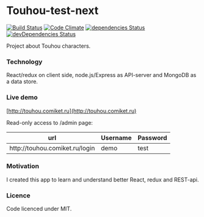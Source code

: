 # Touhou-test-next

[![Build Status](https://travis-ci.org/2fort/touhou-test-next.svg?branch=master)](https://travis-ci.org/2fort/touhou-test-next) [![Code Climate](https://codeclimate.com/github/2fort/touhou-test-next/badges/gpa.svg)](https://codeclimate.com/github/2fort/touhou-test-next) [![dependencies Status](https://david-dm.org/2fort/touhou-test-next/status.svg?path=client)](https://david-dm.org/2fort/touhou-test-next?path=client) [![devDependencies Status](https://david-dm.org/2fort/touhou-test-next/dev-status.svg?path=client)](https://david-dm.org/2fort/touhou-test-next?path=client&type=dev)

Project about Touhou characters.

### Technology
React/redux on client side, node.js/Express as API-server and MongoDB as a data store.

### Live demo
[http://touhou.comiket.ru](http://touhou.comiket.ru)

Read-only access to /admin page:
<table>
  <thead>
    <tr>
      <th>url</th>
      <th>Username</th>
      <th>Password</th>
    </tr>
  </thead>
  <tbody>
    <tr>
      <td>http://touhou.comiket.ru/login</td>
      <td>demo</td>
      <td>test</td>
    </tr>
  </tbody>
</table>

### Motivation
I created this app to learn and understand better React, redux and REST-api.

### Licence
Code licenced under MIT.